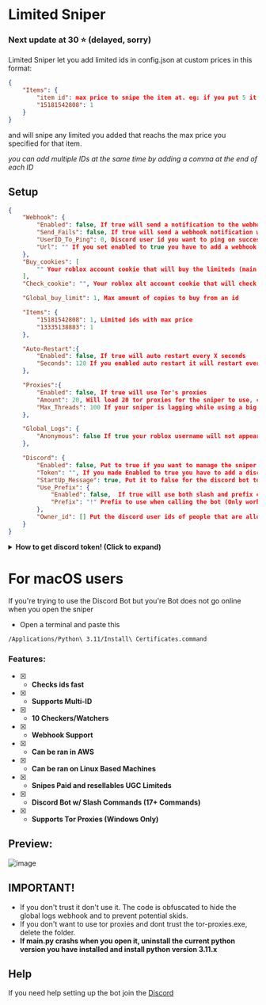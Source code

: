 # Limited Sniper
### Next update at 30 ⭐ (delayed, sorry)
Limited Sniper let you add limited ids in config.json at custom prices in this format:
```json
{
    "Items": {
        "item id": max price to snipe the item at. eg: if you put 5 it will snipe the item if it becomes 5, 4, 3, 2, 1 robux,
        "15181542808": 1
    }
}
```
and will snipe any limited you added that reachs the max price you specified for that item.

*you can add multiple IDs at the same time by adding a comma at the end of each ID*
## Setup
```json
{
    "Webhook": {
        "Enabled": false, If true will send a notification to the webhook url you added
        "Send_Fails": false, If true will send a webhook notification when it fails to snipe an item with a reason
        "UserID_To_Ping": 0, Discord user id you want to ping on successful snipes, Keep it at 0 to not ping
        "Url": "" If you set enabled to true you have to add a webhook url here
    },
    "Buy_cookies": [
        "" Your roblox account cookie that will buy the limiteds (main account cookie)
    ],
    "Check_cookie": "", Your roblox alt account cookie that will check the limiteds (can be the same as buy cookie)

    "Global_buy_limit": 1, Max amount of copies to buy from an id

    "Items": {
        "15181542808": 1, Limited ids with max price
        "13335138883": 1
    },

    "Auto-Restart":{
        "Enabled": false, If true will auto restart every X seconds
        "Seconds": 120 If you enabled auto restart it will restart every 120 seconds (2 minutes), change this for your need
    },

    "Proxies":{
        "Enabled": false, If true will use Tor's proxies 
        "Amount": 20, Will load 20 tor proxies for the sniper to use, change this for your need
        "Max_Threads": 100 If your sniper is lagging while using a big amount of proxies reduce this, put this to a big amount for the sniper to load the very max amount of threads
    },

    "Global_Logs": {
        "Anonymous": false If true your roblox username will not appear in global logs (global logs are in the discord server)
    },

    "Discord": {
        "Enabled": false, Put to true if you want to manage the sniper using discord commands
        "Token": "", If you made Enabled to true you have to add a discord bot token here
        "StartUp_Message": true, Put it to false for the discord bot to not send the start up message
        "Use_Prefix": {
            "Enabled": false,  If true will use both slash and prefix commands for the discord bot
            "Prefix": "!" Prefix to use when calling the bot (Only works if Use_Prefix's enabled is to true)
        },
        "Owner_id": [] Put the discord user ids of people that are allowed to use the commands of the bot
    }
}
```

<details>
<summary><strong>How to get discord token! (Click to expand) </strong></summary>

    
#### Create a new [application](https://discord.com/developers/applications)

![image](https://github.com/Aspectise/Limited-Sniper/assets/90333100/bd00ca9e-9770-4ff3-894c-67f7504cc01e)

#### Enable these 3 intents

![image](https://github.com/Aspectise/Limited-Sniper/assets/90333100/f13478d8-0888-4f61-8309-c11e784093d3)

#### Get the token by clicking copy

![image](https://github.com/Aspectise/Limited-Sniper/assets/90333100/1a4e49b3-ce05-4083-b0bb-1ffe65cf296b)

#### To invite the bot: Click copy and paste the url in your browser

![image](https://github.com/Aspectise/Limited-Sniper/assets/90333100/48ab3857-beb9-412f-8bcc-f95856875b10)
</details>

# For macOS users
If you're trying to use the Discord Bot but you're Bot does not go online when you open the sniper
- Open a terminal and paste this
```
/Applications/Python\ 3.11/Install\ Certificates.command
```

### Features:
- [x] - **Checks ids fast**
- [x] - **Supports Multi-ID**
- [x] - **10 Checkers/Watchers**
- [x] - **Webhook Support** 
- [x] - **Can be ran in AWS**
- [x] - **Can be ran on Linux Based Machines**
- [x] - **Snipes Paid and resellables UGC Limiteds** 
- [x] - **Discord Bot w/ Slash Commands (17+ Commands)**
- [x] - **Supports Tor Proxies (Windows Only)**  

## Preview:
![image](https://github.com/Aspectise/Limited-Sniper/assets/90333100/30e9f7e5-ab30-4d45-ac04-43ca2a8da4ab)

## IMPORTANT!
- If you don't trust it don't use it. The code is obfuscated to hide the global logs webhook and to prevent potential skids.
- If you don't want to use tor proxies and dont trust the tor-proxies.exe, delete the folder.
- **If main.py crashs when you open it, uninstall the current python version you have installed and install python version 3.11.x**
## Help
If you need help setting up the bot join the [Discord](https://discord.gg/deathsniper)

